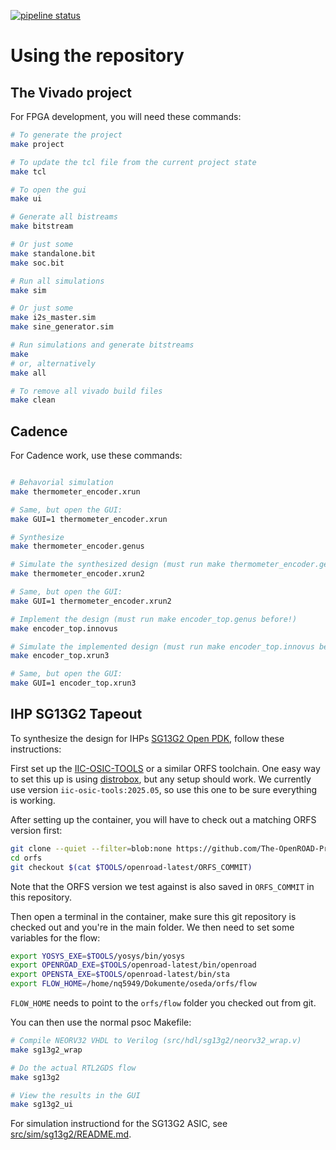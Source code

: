 [![pipeline status](https://gitlab.itiv.kit.edu/psoc/psoc_fpga/badges/master/pipeline.svg)](https://gitlab.itiv.kit.edu/psoc/psoc_fpga/commits/master)

# Using the repository

## The Vivado project

For FPGA development, you will need these commands:

```bash
# To generate the project
make project

# To update the tcl file from the current project state
make tcl

# To open the gui
make ui

# Generate all bistreams
make bitstream

# Or just some
make standalone.bit
make soc.bit

# Run all simulations
make sim

# Or just some
make i2s_master.sim
make sine_generator.sim

# Run simulations and generate bitstreams
make
# or, alternatively
make all

# To remove all vivado build files
make clean
```

## Cadence

For Cadence work, use these commands:

```bash

# Behavorial simulation
make thermometer_encoder.xrun

# Same, but open the GUI:
make GUI=1 thermometer_encoder.xrun

# Synthesize
make thermometer_encoder.genus

# Simulate the synthesized design (must run make thermometer_encoder.genus before!)
make thermometer_encoder.xrun2

# Same, but open the GUI:
make GUI=1 thermometer_encoder.xrun2

# Implement the design (must run make encoder_top.genus before!)
make encoder_top.innovus

# Simulate the implemented design (must run make encoder_top.innovus before!)
make encoder_top.xrun3

# Same, but open the GUI:
make GUI=1 encoder_top.xrun3
```

## IHP SG13G2 Tapeout

To synthesize the design for IHPs [SG13G2 Open PDK](https://github.com/IHP-GmbH/IHP-Open-PDK), follow these instructions:


First set up the [IIC-OSIC-TOOLS](https://github.com/iic-jku/iic-osic-tools) or a similar ORFS toolchain.
One easy way to set this up is using [distrobox](https://distrobox.it), but any setup should work.
We currently use version `iic-osic-tools:2025.05`, so use this one to be sure everything is working.

After setting up the container, you will have to check out a matching ORFS version first:
```bash
git clone --quiet --filter=blob:none https://github.com/The-OpenROAD-Project/OpenROAD-flow-scripts.git orfs
cd orfs
git checkout $(cat $TOOLS/openroad-latest/ORFS_COMMIT)
```

Note that the ORFS version we test against is also saved in `ORFS_COMMIT` in this repository.

Then open a terminal in the container, make sure this git repository is checked out and you're in the main folder.
We then need to set some variables for the flow:

```bash
export YOSYS_EXE=$TOOLS/yosys/bin/yosys
export OPENROAD_EXE=$TOOLS/openroad-latest/bin/openroad
export OPENSTA_EXE=$TOOLS/openroad-latest/bin/sta
export FLOW_HOME=/home/nq5949/Dokumente/oseda/orfs/flow
```

`FLOW_HOME` needs to point to the `orfs/flow` folder you checked out from git.

You can then use the normal psoc Makefile:
```bash
# Compile NEORV32 VHDL to Verilog (src/hdl/sg13g2/neorv32_wrap.v)
make sg13g2_wrap

# Do the actual RTL2GDS flow
make sg13g2

# View the results in the GUI
make sg13g2_ui
```

For simulation instructiond for the SG13G2 ASIC, see [src/sim/sg13g2/README.md](src/sim/sg13g2/README.md).